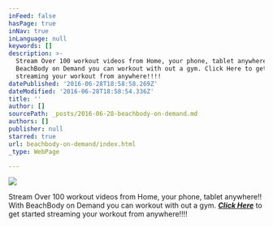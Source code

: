 ```yaml
---
inFeed: false
hasPage: true
inNav: true
inLanguage: null
keywords: []
description: >-
  Stream Over 100 workout videos from Home, your phone, tablet anywhere!! With
  BeachBody on Demand you can workout with out a gym. Click Here to get started
  streaming your workout from anywhere!!!!
datePublished: '2016-06-28T18:58:58.269Z'
dateModified: '2016-06-28T18:58:54.336Z'
title: ''
author: []
sourcePath: _posts/2016-06-28-beachbody-on-demand.md
authors: []
publisher: null
starred: true
url: beachbody-on-demand/index.html
_type: WebPage

---
```

![](https://the-grid-user-content.s3-us-west-2.amazonaws.com/b2801e00-e182-4826-bca1-ab694de3fe5f.png)

Stream Over 100 workout videos from Home, your phone, tablet anywhere!! With BeachBody on Demand you can workout with out a gym. [**_Click Here_**][0] to get started streaming your workout from anywhere!!!!

[0]: http://bchbody.life/290ex8n